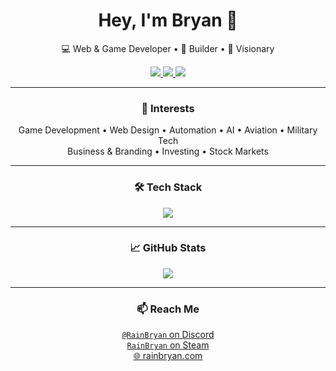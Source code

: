 <h1 align="center">Hey, I'm Bryan 👋</h1>

<p align="center">
  💻 Web & Game Developer • 🧠 Builder • 🎯 Visionary
</p>

<p align="center">
  <a href="https://rainbryan.com" target="_blank">
    <img src="https://img.shields.io/badge/Website-blue?style=for-the-badge&logo=google-chrome&logoColor=white" />
  </a>
  <a href="https://discord.com/users/547621198180384789" target="_blank">
    <img src="https://img.shields.io/badge/Discord-5865F2?style=for-the-badge&logo=discord&logoColor=white" />
  </a>
  <a href="https://steamcommunity.com/id/RainBryan" target="_blank">
    <img src="https://img.shields.io/badge/Steam-000000?style=for-the-badge&logo=steam&logoColor=white" />
  </a>
</p>


---

<h3 align="center">🧠 Interests</h3>

<p align="center">
  Game Development • Web Design • Automation • AI • Aviation • Military Tech<br>
  Business & Branding • Investing • Stock Markets
</p>

---

<h3 align="center">🛠️ Tech Stack</h3>

<p align="center">
  <img src="https://skillicons.dev/icons?i=ts,react,nextjs,supabase,lua,tailwind,vercel,figma" />
</p>

---

<h3 align="center">📈 GitHub Stats</h3>

<p align="center">
  <img src="https://github-readme-stats.vercel.app/api?username=RainBryan&show_icons=true&theme=tokyonight&hide=issues" />
</p>

---

<h3 align="center">📫 Reach Me</h3>

<p align="center">
  <a href="https://discord.com/users/547621198180384789" target="_blank"><code>@RainBryan</code> on Discord</a><br>
  <a href="https://steamcommunity.com/id/RainBryan" target="_blank"><code>RainBryan</code> on Steam</a><br>
  <a href="https://rainbryan.com" target="_blank">🌐 rainbryan.com</a>
</p>

